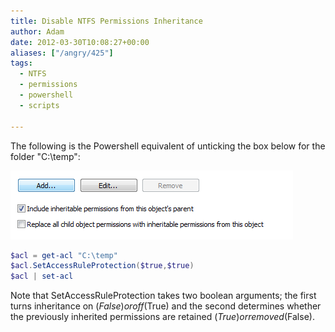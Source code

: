 ```yaml
---
title: Disable NTFS Permissions Inheritance
author: Adam
date: 2012-03-30T10:08:27+00:00
aliases: ["/angry/425"]
tags:
  - NTFS
  - permissions
  - powershell
  - scripts

---
```

The following is the Powershell equivalent of unticking the box below for the folder "C:\temp":

[![Capture.png](Capture.png)](Capture.png)

```powershell
$acl = get-acl "C:\temp"
$acl.SetAccessRuleProtection($true,$true)
$acl | set-acl
```

Note that SetAccessRuleProtection takes two boolean arguments; the first turns inheritance on ($False) or off ($True) and the second determines whether the previously inherited permissions are retained ($True) or removed ($False).
